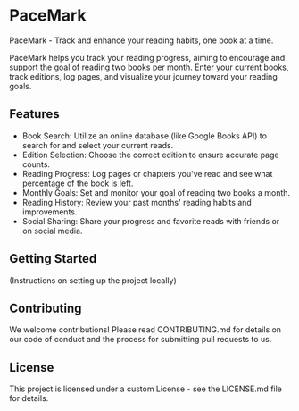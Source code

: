 # PaceMark
PaceMark - Track and enhance your reading habits, one book at a time.


PaceMark helps you track your reading progress, aiming to encourage and support the goal of reading two books per month. Enter your current books, track editions, log pages, and visualize your journey toward your reading goals.

## Features

- Book Search: Utilize an online database (like Google Books API) to search for and select your current reads.
- Edition Selection: Choose the correct edition to ensure accurate page counts.
- Reading Progress: Log pages or chapters you've read and see what percentage of the book is left.
- Monthly Goals: Set and monitor your goal of reading two books a month.
- Reading History: Review your past months' reading habits and improvements.
- Social Sharing: Share your progress and favorite reads with friends or on social media.

## Getting Started

(Instructions on setting up the project locally)

## Contributing

We welcome contributions! Please read CONTRIBUTING.md for details on our code of conduct and the process for submitting pull requests to us.

## License

This project is licensed under a custom License - see the LICENSE.md file for details.

